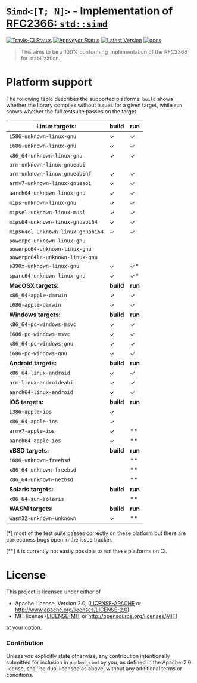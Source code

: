 # `Simd<[T; N]>` - Implementation of [RFC2366: `std::simd`](https://github.com/rust-lang/rfcs/pull/2366)

[![Travis-CI Status]][travis] [![Appveyor Status]][appveyor] [![Latest Version]][crates.io] [![docs]][docs.rs]

> This aims to be a 100% conforming implementation of the RFC2366 for stabilization.

# Platform support

The following table describes the supported platforms: `build` shows whether the
library compiles without issues for a given target, while `run` shows whether
the full testsuite passes on the target.

| Linux targets:                    | build     | run     |
|-----------------------------------|-----------|---------|
| `i586-unknown-linux-gnu`          | ✓         | ✓       |
| `i686-unknown-linux-gnu`          | ✓         | ✓       |
| `x86_64-unknown-linux-gnu`        | ✓         | ✓       |
| `arm-unknown-linux-gnueabi`       |           |         |
| `arm-unknown-linux-gnueabihf`     | ✓         | ✓       |
| `armv7-unknown-linux-gnueabi`     | ✓         | ✓       |
| `aarch64-unknown-linux-gnu`       | ✓         | ✓       |
| `mips-unknown-linux-gnu`          | ✓         | ✓       |
| `mipsel-unknown-linux-musl`       | ✓         | ✓       |
| `mips64-unknown-linux-gnuabi64`   | ✓         | ✓       |
| `mips64el-unknown-linux-gnuabi64` | ✓         | ✓       |
| `powerpc-unknown-linux-gnu`       |           |         |
| `powerpc64-unknown-linux-gnu`     |           |         |
| `powerpc64le-unknown-linux-gnu`   |           |         |
| `s390x-unknown-linux-gnu`         | ✓         | ✓*      |
| `sparc64-unknown-linux-gnu`       | ✓         | ✓*      |
| **MacOSX targets:**               | **build** | **run** |
| `x86_64-apple-darwin`             | ✓         | ✓       |
| `i686-apple-darwin`               | ✓         | ✓       |
| **Windows targets:**              | **build** | **run** |
| `x86_64-pc-windows-msvc`          | ✓         | ✓       |
| `i686-pc-windows-msvc`            | ✓         | ✓       |
| `x86_64-pc-windows-gnu`           | ✓         | ✓       |
| `i686-pc-windows-gnu`             | ✓         | ✓       |
| **Android targets:**              | **build** | **run** |
| `x86_64-linux-android`            | ✓         | ✓       |
| `arm-linux-androideabi`           | ✓         | ✓       |
| `aarch64-linux-android`           | ✓         | ✓       |
| **iOS targets:**                  | **build** | **run** |
| `i386-apple-ios`                  | ✓         |         |
| `x86_64-apple-ios`                | ✓         |         |
| `armv7-apple-ios`                 | ✓         | **      |
| `aarch64-apple-ios`               | ✓         | **      |
| **xBSD targets:**                 | **build** | **run** |
| `i686-unknown-freebsd`            |           | **      |
| `x86_64-unknown-freebsd`          |           | **      |
| `x86_64-unknown-netbsd`           |           | **      |
| **Solaris targets:**              | **build** | **run** |
| `x86_64-sun-solaris`              |           | **      |
| **WASM targets:**                 | **build** | **run** |
| `wasm32-unknown-unknown`          | ✓         | **      |

[*] most of the test suite passes correctly on these platform but
there are correctness bugs open in the issue tracker.

[**] it is currently not easily possible to run these platforms on CI.


# License

This project is licensed under either of

 * Apache License, Version 2.0, ([LICENSE-APACHE](LICENSE-APACHE) or
   http://www.apache.org/licenses/LICENSE-2.0)
 * MIT license ([LICENSE-MIT](LICENSE-MIT) or
   http://opensource.org/licenses/MIT)

at your option.

### Contribution

Unless you explicitly state otherwise, any contribution intentionally submitted
for inclusion in `packed_simd` by you, as defined in the Apache-2.0 license, shall be
dual licensed as above, without any additional terms or conditions.

[travis]: https://travis-ci.org/gnzlbg/packed_simd
[Travis-CI Status]: https://travis-ci.org/gnzlbg/packed_simd.svg?branch=master
[appveyor]: https://ci.appveyor.com/project/gnzlbg/packed_simd/branch/master
[Appveyor Status]: https://ci.appveyor.com/api/projects/status/lobb2qte2q5gbxbo?svg=true
[Latest Version]: https://img.shields.io/crates/v/packed_simd.svg
[crates.io]: https://crates.io/crates/packed_simd
[docs]: https://docs.rs/packed_simd/badge.svg
[docs.rs]: https://docs.rs/packed_simd/
